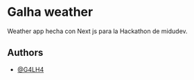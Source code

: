 
# Galha weather

Weather app hecha con Next js para la Hackathon de midudev.
## Authors

- [@G4LH4](https://www.github.com/g4lh4)

